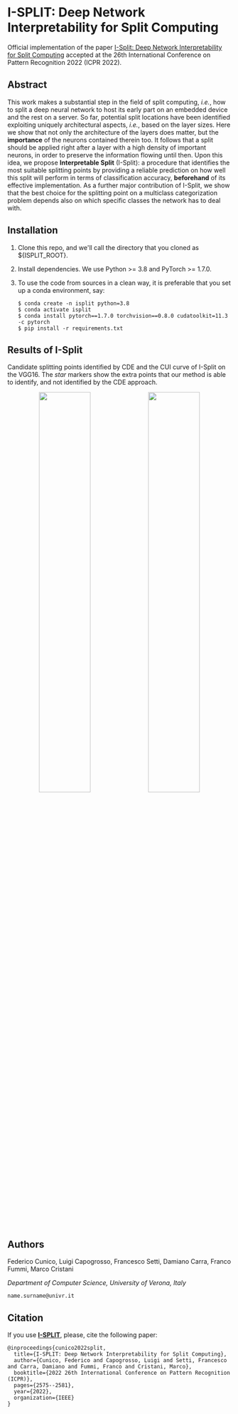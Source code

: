 # I-SPLIT: Deep Network Interpretability for Split Computing #

Official implementation of the paper [I-Split: Deep Network Interpretability for Split Computing](https://vips4.github.io/I-Split/) accepted at the 26th International Conference on Pattern Recognition 2022 (ICPR 2022).

## Abstract ##
This work makes a substantial step in the field of split computing, *i.e.*, how to split a deep neural network to host its early part on an embedded device and the rest on a server. So far, potential split locations have been identified exploiting uniquely architectural aspects, *i.e.*, based on the layer sizes. Here we show that not only the architecture of the layers does matter, but the **importance** of the neurons contained therein too. It follows that a split should be applied right after a layer with a high density of important neurons, in order to preserve the information flowing until then. Upon this idea, we propose **Interpretable Split** (I-Split): a procedure that identifies the most suitable splitting points by providing a reliable prediction on how well this split will perform in terms of classification accuracy, **beforehand** of its effective implementation. As a further major contribution of I-Split, we show that the best choice for the splitting point on a multiclass categorization problem depends also on which specific classes the network has to deal with.

## Installation ##
1. Clone this repo, and we'll call the directory that you cloned as ${ISPLIT_ROOT}.
2. Install dependencies. We use Python >= 3.8 and PyTorch >= 1.7.0.
3. To use the code from sources in a clean way, it is preferable that you set up a conda environment, say:

    ```
    $ conda create -n isplit python=3.8
    $ conda activate isplit
    $ conda install pytorch==1.7.0 torchvision==0.8.0 cudatoolkit=11.3 -c pytorch
    $ pip install -r requirements.txt
    ```

## Results of I-Split ##
Candidate splitting points identified by CDE and the CUI curve of I-Split on the VGG16. The *star* markers show the extra points that our method is able to identify, and not identified by the CDE approach.
<p align="center">
    <img src="./expts/VGG_res/i_split_curve.png" width="48%">
    <img src="./expts/VGG_res/output_size_curve.png" width="48%">
</p>

## Authors ##
Federico Cunico, Luigi Capogrosso, Francesco Setti, Damiano Carra, Franco Fummi, Marco Cristani 

*Department of Computer Science, University of Verona, Italy*

`name.surname@univr.it`

## Citation ##
If you use [**I-SPLIT**](https://ieeexplore.ieee.org/abstract/document/9956625), please, cite the following paper:
```
@inproceedings{cunico2022split,
  title={I-SPLIT: Deep Network Interpretability for Split Computing},
  author={Cunico, Federico and Capogrosso, Luigi and Setti, Francesco and Carra, Damiano and Fummi, Franco and Cristani, Marco},
  booktitle={2022 26th International Conference on Pattern Recognition (ICPR)},
  pages={2575--2581},
  year={2022},
  organization={IEEE}
}
```
